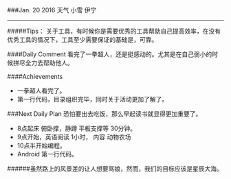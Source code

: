 ###Jan. 20 2016 天气 小雪 伊宁
***
#####Tips：
关于工具，有时候你是需要优秀的工具帮助自己提高效率，在没有优秀工具的情况下，工具至少需要保证的基础是，可靠。

####Daily Comment
看完了一拳超人，还是挺感动的。尤其是在自己弱小的时候拼尽全力去帮助他人。

####Achievements
+ 一拳超人看完了。
+ 第一行代码，目录组织完毕，同时关于活动更加了解了。

###Next Daily Plan
恐怕要出去吃饭，那么早起读书就显得更加重要了。
+ 8点起床 俯卧撑，静蹲 平板支撑等 30分钟。
+ 9点开始，英语阅读 1小时， 内容 动物农场
+ 10点半开始编程。
+ Android 第一行代码。

######虽然路上的风景差的让人想要骂娘，然而，我们的目标应该是星辰大海。